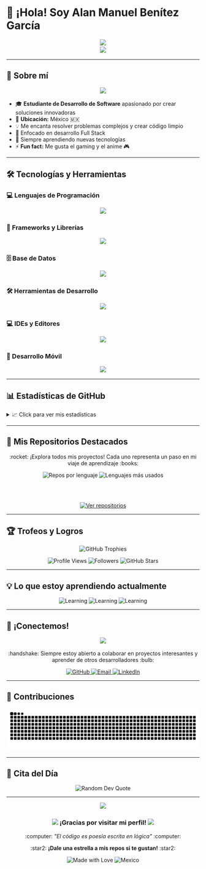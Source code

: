 # 👋 ¡Hola! Soy Alan Manuel Benítez García

<div align="center">
  <img src="https://readme-typing-svg.herokuapp.com/?font=Righteous&size=35&center=true&vCenter=true&width=500&height=70&duration=4000&lines=¡Hola!+👋+Soy+Alan+Manuel;+Desarrollador+de+Software+🚀;+Estudiante+apasionado+💻;Full+Stack+Developer+⚡;" />
</div>

<div align="center">
  <img src="https://media.giphy.com/media/M9gbBd9nbDrOTu1Mqx/giphy.gif" width="100"/>
</div>

---

## 🎯 Sobre mí

<div align="center">
  <img src="https://media.giphy.com/media/WUlplcMpOCEmTGBtBW/giphy.gif" width="30"> 
</div>

- 🎓 **Estudiante de Desarrollo de Software** apasionado por crear soluciones innovadoras
- 📍 **Ubicación:** México :mexico:
- 💡 Me encanta resolver problemas complejos y crear código limpio
- 🚀 Enfocado en desarrollo Full Stack
- 🌱 Siempre aprendiendo nuevas tecnologías
- ⚡ **Fun fact:** Me gusta el gaming y el anime :video_game:

---

## 🛠️ Tecnologías y Herramientas

### 💻 Lenguajes de Programación
<div align="center">
  <img src="https://skillicons.dev/icons?i=java,python,js,kotlin,html,css&theme=dark" />
</div>

### 🚀 Frameworks y Librerías
<div align="center">
  <img src="https://skillicons.dev/icons?i=spring,react,django&theme=dark" />
</div>

### 🗄️ Base de Datos
<div align="center">
  <img src="https://skillicons.dev/icons?i=mysql,mongo&theme=dark" />
</div>

### 🛠️ Herramientas de Desarrollo
<div align="center">
  <img src="https://skillicons.dev/icons?i=git,github,figma&theme=dark" />
</div>

### 💻 IDEs y Editores
<div align="center">
  <img src="https://skillicons.dev/icons?i=vscode,idea,androidstudio&theme=dark" />
</div>

### 📱 Desarrollo Móvil
<div align="center">
  <img src="https://skillicons.dev/icons?i=react&theme=dark" />
</div>

---

## 📊 Estadísticas de GitHub

<details>
<summary>📈 Click para ver mis estadísticas</summary>

<div align="center">
  <img height="180em" src="https://github-readme-stats.vercel.app/api?username=AlanYagami&show_icons=true&theme=tokyonight&include_all_commits=true&count_private=true&border_radius=10"/>
  <img height="180em" src="https://github-readme-stats.vercel.app/api/top-langs/?username=AlanYagami&layout=compact&langs_count=8&theme=tokyonight&border_radius=10"/>
</div>

<div align="center">
  <img src="https://github-readme-streak-stats.herokuapp.com/?user=AlanYagami&theme=tokyonight&hide_border=false&border_radius=10" alt="GitHub Streak"/>
</div>

<div align="center">
  <img src="https://github-readme-activity-graph.vercel.app/graph?username=AlanYagami&theme=tokyo-night&hide_border=true&border_radius=10" alt="GitHub Activity Graph"/>
</div>

</details>

---

## 🚀 Mis Repositorios Destacados

<div align="center">
  <p>:rocket: ¡Explora todos mis proyectos! Cada uno representa un paso en mi viaje de aprendizaje :books:</p>
  
  <img src="https://github-profile-summary-cards.vercel.app/api/cards/repos-per-language?username=AlanYagami&theme=tokyonight" alt="Repos por lenguaje"/>
  <img src="https://github-profile-summary-cards.vercel.app/api/cards/most-commit-language?username=AlanYagami&theme=tokyonight" alt="Lenguajes más usados"/>
  
  <br/><br/>
  
  <a href="https://github.com/AlanYagami?tab=repositories" target="_blank">
    <img src="https://img.shields.io/badge/Ver_Todos_Mis_Repositorios-000000?style=for-the-badge&logo=github&logoColor=white&labelColor=000000" alt="Ver repositorios"/>
  </a>
</div>

---

## 🏆 Trofeos y Logros

<div align="center">
  <img src="https://github-profile-trophy.vercel.app/?username=AlanYagami&theme=tokyonight&no-frame=false&no-bg=false&margin-w=4&row=1" alt="GitHub Trophies"/>
</div>

<div align="center">
  
  ![Profile Views](https://komarev.com/ghpvc/?username=AlanYagami&color=blueviolet&style=for-the-badge)
  ![Followers](https://img.shields.io/github/followers/AlanYagami?style=for-the-badge&color=blue)
  ![GitHub Stars](https://img.shields.io/github/stars/AlanYagami?affiliations=OWNER%2CCOLLABORATOR&style=for-the-badge&color=yellow)
  
</div>

---

## 💡 Lo que estoy aprendiendo actualmente

<div align="center">
  
  ![Learning](https://img.shields.io/badge/Learning-Spring_Security-green?style=for-the-badge&logo=spring&logoColor=white)
  ![Learning](https://img.shields.io/badge/Learning-Docker-blue?style=for-the-badge&logo=docker&logoColor=white)
  ![Learning](https://img.shields.io/badge/Learning-MongoDB-green?style=for-the-badge&logo=mongodb&logoColor=white)
  
</div>

---

## 🤝 ¡Conectemos!

<div align="center">
  <img src="https://media.giphy.com/media/LnQjpWaON8nhr21vNW/giphy.gif" width="60">
  
  <p>:handshake: Siempre estoy abierto a colaborar en proyectos interesantes y aprender de otros desarrolladores :bulb:</p>
  
  <a href="https://github.com/AlanYagami" target="_blank">
    <img src="https://img.shields.io/badge/GitHub-181717?style=for-the-badge&logo=github&logoColor=white" alt="GitHub"/>
  </a>
  <a href="mailto:tu-email@ejemplo.com">
    <img src="https://img.shields.io/badge/Email-D14836?style=for-the-badge&logo=gmail&logoColor=white" alt="Email"/>
  </a>
  <a href="https://linkedin.com/in/tu-perfil" target="_blank">
    <img src="https://img.shields.io/badge/LinkedIn-0077B5?style=for-the-badge&logo=linkedin&logoColor=white" alt="LinkedIn"/>
  </a>
</div>

---

## 🐍 Contribuciones

<div align="center">
  <picture>
    <source media="(prefers-color-scheme: dark)" srcset="https://raw.githubusercontent.com/AlanYagami/AlanYagami/output/github-contribution-grid-snake-dark.svg">
    <source media="(prefers-color-scheme: light)" srcset="https://raw.githubusercontent.com/AlanYagami/AlanYagami/output/github-contribution-grid-snake.svg">
    <img alt="github contribution grid snake animation" src="https://raw.githubusercontent.com/AlanYagami/AlanYagami/output/github-contribution-grid-snake.svg">
  </picture>
</div>

---

## 💭 Cita del Día

<div align="center">
  <img src="https://quotes-github-readme.vercel.app/api?type=horizontal&theme=tokyonight&border=true" alt="Random Dev Quote"/>
</div>

---

<div align="center">
  <img src="https://capsule-render.vercel.app/api?type=waving&color=gradient&height=100&section=footer"/>
  
  <h3>
    <img src="https://media.giphy.com/media/hvRJCLFzcasrR4ia7z/giphy.gif" width="30">
    ¡Gracias por visitar mi perfil! 
    <img src="https://media.giphy.com/media/hvRJCLFzcasrR4ia7z/giphy.gif" width="30">
  </h3>
  
  <p>:computer: <em>"El código es poesía escrita en lógica"</em> :computer:</p>
  
  <p>:star2: <strong>¡Dale una estrella a mis repos si te gustan!</strong> :star2:</p>
  
  ![Made with Love](https://img.shields.io/badge/Made%20with-❤️-red?style=for-the-badge)
  ![Mexico](https://img.shields.io/badge/Made%20in-México-green?style=for-the-badge&logo=mexico)
  
</div>
